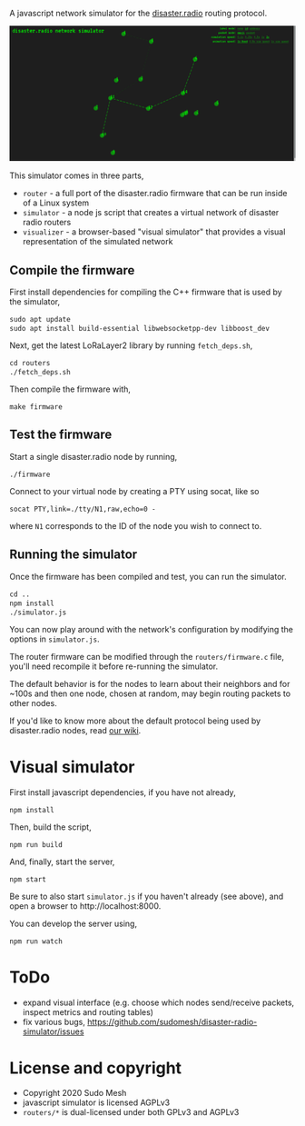 
A javascript network simulator for the [disaster.radio](https://disaster.radio) routing protocol.

![](screenshot.png?raw=true)

This simulator comes in three parts,
* `router` - a full port of the disaster.radio firmware that can be run inside of a Linux system
* `simulator` - a node js script that creates a virtual network of disaster radio routers
* `visualizer` - a browser-based "visual simulator" that provides a visual representation of the simulated network

## Compile the firmware

First install dependencies for compiling the C++ firmware that is used by the simulator,

```
sudo apt update
sudo apt install build-essential libwebsocketpp-dev libboost_dev
```

Next, get the latest LoRaLayer2 library by running `fetch_deps.sh`,  
```
cd routers
./fetch_deps.sh
```

Then compile the firmware with,
```
make firmware
```

## Test the firmware

Start a single disaster.radio node by running,
```
./firmware
```
Connect to your virtual node by creating a PTY using socat, like so
```
socat PTY,link=./tty/N1,raw,echo=0 -
```
where `N1` corresponds to the ID of the node you wish to connect to.

## Running the simulator

Once the firmware has been compiled and test, you can run the simulator.

```
cd ..
npm install
./simulator.js
```

You can now play around with the network's configuration by modifying the options in `simulator.js`.   

The router firmware can be modified through the `routers/firmware.c` file, you'll need recompile it before re-running the simulator.

The default behavior is for the nodes to learn about their neighbors and for ~100s and then one node, chosen at random, may begin routing packets to other nodes.

If you'd like to know more about the default protocol being used by disaster.radio nodes, read [our wiki](https://github.com/sudomesh/disaster-radio/wiki/Protocol).

# Visual simulator
First install javascript dependencies, if you have not already,
```
npm install
```
Then, build the script,
```
npm run build
```

And, finally, start the server,
```
npm start
```
Be sure to also start `simulator.js` if you haven't already (see above), and open a browser to http://localhost:8000.

You can develop the server using,
```
npm run watch
```
# ToDo
* expand visual interface (e.g. choose which nodes send/receive packets, inspect metrics and routing tables)
* fix various bugs, https://github.com/sudomesh/disaster-radio-simulator/issues

# License and copyright
* Copyright 2020 Sudo Mesh
* javascript simulator is licensed AGPLv3
* `routers/*` is dual-licensed under both GPLv3 and AGPLv3
